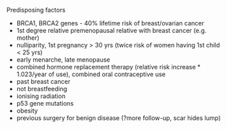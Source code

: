 Predisposing factors  
* BRCA1, BRCA2 genes \- 40% lifetime risk of breast/ovarian cancer
* 1st degree relative premenopausal relative with breast cancer (e.g. mother)
* nulliparity, 1st pregnancy \> 30 yrs (twice risk of women having 1st child \< 25 yrs)
* early menarche, late menopause
* combined hormone replacement therapy (relative risk increase \* 1\.023/year of use), combined oral contraceptive use
* past breast cancer
* not breastfeeding
* ionising radiation
* p53 gene mutations
* obesity
* previous surgery for benign disease (?more follow\-up, scar hides lump)
